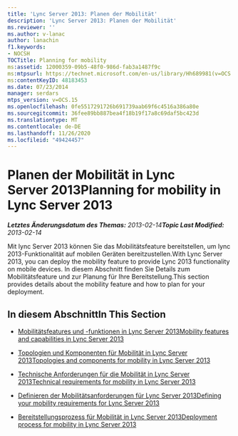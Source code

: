 ```yaml
---
title: 'Lync Server 2013: Planen der Mobilität'
description: 'Lync Server 2013: Planen der Mobilität'
ms.reviewer: ''
ms.author: v-lanac
author: lanachin
f1.keywords:
- NOCSH
TOCTitle: Planning for mobility
ms:assetid: 12000359-09b5-48f0-986d-fab3a1487f9c
ms:mtpsurl: https://technet.microsoft.com/en-us/library/Hh689981(v=OCS.15)
ms:contentKeyID: 48183453
ms.date: 07/23/2014
manager: serdars
mtps_version: v=OCS.15
ms.openlocfilehash: 0fe5517291726b691739aab69f6c4516a386a80e
ms.sourcegitcommit: 36fee89bb887bea4f18b19f17a8c69daf5bc423d
ms.translationtype: MT
ms.contentlocale: de-DE
ms.lasthandoff: 11/26/2020
ms.locfileid: "49424457"
---
```

# <a name="planning-for-mobility-in-lync-server-2013"></a><span data-ttu-id="b8333-103">Planen der Mobilität in Lync Server 2013</span><span class="sxs-lookup"><span data-stu-id="b8333-103">Planning for mobility in Lync Server 2013</span></span>

<div data-xmlns="http://www.w3.org/1999/xhtml">

<div class="topic" data-xmlns="http://www.w3.org/1999/xhtml" data-msxsl="urn:schemas-microsoft-com:xslt" data-cs="https://msdn.microsoft.com/">

<div data-asp="https://msdn2.microsoft.com/asp">



</div>

<div id="mainSection">

<div id="mainBody"><span data-ttu-id="b8333-104">

<span> </span></span><span class="sxs-lookup"><span data-stu-id="b8333-104">

<span> </span></span></span>

<span data-ttu-id="b8333-105">_**Letztes Änderungsdatum des Themas:** 2013-02-14_</span><span class="sxs-lookup"><span data-stu-id="b8333-105">_**Topic Last Modified:** 2013-02-14_</span></span>

<span data-ttu-id="b8333-106">Mit lync Server 2013 können Sie das Mobilitätsfeature bereitstellen, um lync 2013-Funktionalität auf mobilen Geräten bereitzustellen.</span><span class="sxs-lookup"><span data-stu-id="b8333-106">With Lync Server 2013, you can deploy the mobility feature to provide Lync 2013 functionality on mobile devices.</span></span> <span data-ttu-id="b8333-107">In diesem Abschnitt finden Sie Details zum Mobilitätsfeature und zur Planung für Ihre Bereitstellung.</span><span class="sxs-lookup"><span data-stu-id="b8333-107">This section provides details about the mobility feature and how to plan for your deployment.</span></span>

<div>

## <a name="in-this-section"></a><span data-ttu-id="b8333-108">In diesem Abschnitt</span><span class="sxs-lookup"><span data-stu-id="b8333-108">In This Section</span></span>

  - [<span data-ttu-id="b8333-109">Mobilitätsfeatures und -funktionen in Lync Server 2013</span><span class="sxs-lookup"><span data-stu-id="b8333-109">Mobility features and capabilities in Lync Server 2013</span></span>](lync-server-2013-mobility-features-and-capabilities.md)

  - [<span data-ttu-id="b8333-110">Topologien und Komponenten für Mobilität in Lync Server 2013</span><span class="sxs-lookup"><span data-stu-id="b8333-110">Topologies and components for mobility in Lync Server 2013</span></span>](lync-server-2013-topologies-and-components-for-mobility.md)

  - [<span data-ttu-id="b8333-111">Technische Anforderungen für die Mobilität in Lync Server 2013</span><span class="sxs-lookup"><span data-stu-id="b8333-111">Technical requirements for mobility in Lync Server 2013</span></span>](lync-server-2013-technical-requirements-for-mobility.md)

  - [<span data-ttu-id="b8333-112">Definieren der Mobilitätsanforderungen für Lync Server 2013</span><span class="sxs-lookup"><span data-stu-id="b8333-112">Defining your mobility requirements for Lync Server 2013</span></span>](lync-server-2013-defining-your-mobility-requirements.md)

  - [<span data-ttu-id="b8333-113">Bereitstellungsprozess für Mobilität in Lync Server 2013</span><span class="sxs-lookup"><span data-stu-id="b8333-113">Deployment process for mobility in Lync Server 2013</span></span>](lync-server-2013-deployment-process-for-mobility.md)

<span data-ttu-id="b8333-114"></div>

</div>

<span> </span>

</div>

</div>

</span><span class="sxs-lookup"><span data-stu-id="b8333-114"></div>

</div>

<span> </span>

</div>

</div>

</span></span></div>

